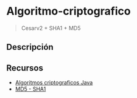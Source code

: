 # Algoritmo-criptografico

> Cesarv2 + SHA1 + MD5 

## Descripción

## Recursos

- [Algoritmos criptograficos Java](https://underc0de.org/foro/criptografia-253/taller-de-criptografia-con-algoritmos-en-java/)
- [MD5 - SHA1](https://unipython.com/encriptar-en-md5-y-sha1-con-java/)
